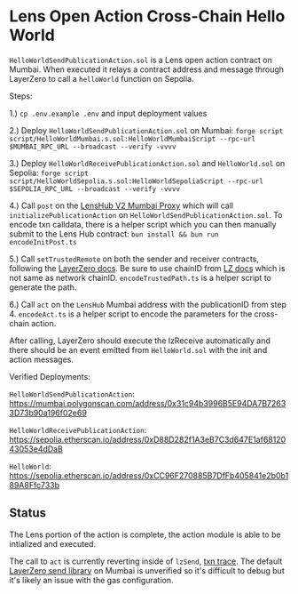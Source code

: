 # Lens Open Action Cross-Chain Hello World

`HelloWorldSendPublicationAction.sol` is a Lens open action contract on Mumbai. When executed it relays a contract address and message through LayerZero to call a `helloWorld` function on Sepolia.

Steps:

1.) `cp .env.example .env` and input deployment values 

2.) Deploy `HelloWorldSendPublicationAction.sol` on Mumbai: `forge script script/HelloWorldMumbai.s.sol:HelloWorldMumbaiScript --rpc-url $MUMBAI_RPC_URL --broadcast --verify -vvvv` 

3.) Deploy `HelloWorldReceivePublicationAction.sol` and `HelloWorld.sol` on Sepolia: `forge script script/HelloWorldSepolia.s.sol:HelloWorldSepoliaScript --rpc-url $SEPOLIA_RPC_URL --broadcast --verify -vvvv` 

4.) Call `post` on the [LensHub V2 Mumbai Proxy](https://mumbai.polygonscan.com/address/0xC1E77eE73403B8a7478884915aA599932A677870) which will call `initializePublicationAction` on `HelloWorldSendPublicationAction.sol`. To encode txn calldata, there is a helper script which you can then manually submit to the Lens Hub contract: `bun install && bun run encodeInitPost.ts` 

5.) Call `setTrustedRemote` on both the sender and receiver contracts, following the [LayerZero docs](https://layerzero.gitbook.io/docs/evm-guides/master/set-trusted-remotes). Be sure to use chainID from [LZ docs](https://layerzero.gitbook.io/docs/technical-reference/testnet/testnet-addresses) which is not same as network chainID. `encodeTrustedPath.ts` is a helper script to generate the path. 

6.) Call `act` on the `LensHub` Mumbai address with the publicationID from step 4. `encodeAct.ts` is a helper script to encode the parameters for the cross-chain action. 


After calling, LayerZero should execute the lzReceive automatically and there should be an event emitted from `HelloWorld.sol` with the init and action messages.

Verified Deployments: 

`HelloWorldSendPublicationAction`: https://mumbai.polygonscan.com/address/0x31c94b3996B5E94DA7B72633D73b90a196f02e69 

`HelloWorldReceivePublicationAction`: https://sepolia.etherscan.io/address/0xD88D282f1A3eB7C3d647E1af6812043053e4dDaB 

`HelloWorld`: https://sepolia.etherscan.io/address/0xCC96F270885B7DfFb405841e2b0b189A8Ffc733b 


## Status

The Lens portion of the action is complete, the action module is able to be intialized and executed.

The call to `act` is currently reverting inside of `lzSend`, [txn trace](https://dashboard.tenderly.co/tx/polygon-mumbai/0x689016d1b7ebfdabc6b3a2963bb52cec40aa63fe015cf405dba62ba636b61146). The default [LayerZero send library](https://mumbai.polygonscan.com/address/0xf69186dfba60ddb133e91e9a4b5673624293d8f8#readContract#F6) on Mumbai is unverified so it's difficult to debug but it's likely an issue with the gas configuration.
